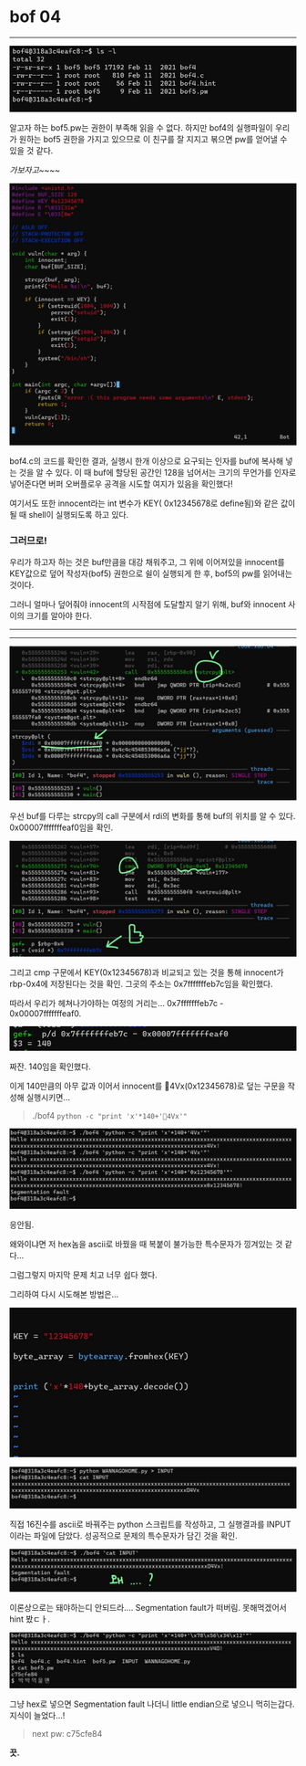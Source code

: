 # bof 04

---



![whatsInDir](https://github.com/leeejjju/GBC33_SECURITY/blob/main/img/bof04-1.jpg)


알고자 하는 bof5.pw는 권한이 부족해 읽을 수 없다. 하지만 bof4의 실행파일이 우리가 원하는 bof5 권한을 가지고 있으므로 이 친구를 잘 지지고 볶으면 pw를 얻어낼 수 있을 것 같다.




*가보자고~~~~*





![bof4.c](https://github.com/leeejjju/GBC33_SECURITY/blob/main/img/bof04-2.jpg)


bof4.c의 코드를 확인한 결과, 실행시 한개 이상으로 요구되는 인자를 buf에 복사해 넣는 것을 알 수 있다. 이 때 buf에 할당된 공간인 128을 넘어서는 크기의 무언가를 인자로 넣어준다면 버퍼 오버플로우 공격을 시도할 여지가 있음을 확인했다!


여기서도 또한 innocent라는 int 변수가 KEY( 0x12345678로 define됨)와 같은 값이 될 때 shell이 실행되도록 하고 있다. 



### **그러므로!**
 우리가 하고자 하는 것은 buf만큼을 대강 채워주고, 그 위에 이어져있을 innocent를 KEY값으로 덮어 작성자(bof5) 권한으로 쉴이 실행되게 한 후, bof5의 pw를 읽어내는 것이다. 

그러니 얼마나 덮어줘야 innocent의 시작점에 도달할지 알기 위해, buf와 innocent 사이의 크기를 알아야 한다. 



---
--- 



![whereIsBuf](https://github.com/leeejjju/GBC33_SECURITY/blob/main/img/bof04-3.jpg)


우선 buf를 다루는 strcpy의 call 구분에서 rdi의 변화를 통해 buf의 위치를 알 수 있다. 0x00007fffffffeaf0임을 확인.



![whereIsInnocent](https://github.com/leeejjju/GBC33_SECURITY/blob/main/img/bof04-4.jpg)


그리고 cmp 구문에서 KEY(0x12345678)과 비교되고 있는 것을 통해 innocent가 rbp-0x4에 저장된다는 것을 확인. 그곳의 주소는 0x7fffffffeb7c임을 확인했다. 


따라서 우리가 헤쳐나가야하는 여정의 거리는... 0x7fffffffeb7c - 0x00007fffffffeaf0. 

![BufSize](https://github.com/leeejjju/GBC33_SECURITY/blob/main/img/bof02-3.jpg)


짜잔. 140임을 확인했다. 


이게 140만큼의 아무 값과 이어서 innocent를 4Vx(0x12345678)로 덮는 구문을 작성해 실행시키면...


> ./bof4 `python -c "print 'x'*140+'4Vx'"`



![fail!!](https://github.com/leeejjju/GBC33_SECURITY/blob/main/img/bof04-5.jpg)


응안됨. 


왜와이냐면 저 hex놈을 ascii로 바꿨을 때 복붙이 불가능한 특수문자가 낑겨있는 것 같다... 


그럼그렇지 마지막 문제 치고 너무 쉽다 했다.



그리하여 다시 시도해본 방법은... 


![WANNAGOHOME.py](https://github.com/leeejjju/GBC33_SECURITY/blob/main/img/bof04-6.jpg)


![INPUT](https://github.com/leeejjju/GBC33_SECURITY/blob/main/img/bof04-7.jpg)


직접 16진수를 ascii로 바꿔주는 python 스크립트를 작성하고, 그 실행결과를 INPUT이라는 파일에 담았다. 성공적으로 문제의 특수문자가 담긴 것을 확인. 


![fail2...](https://github.com/leeejjju/GBC33_SECURITY/blob/main/img/bof04-8.jpg)


이론상으로는 돼야하는디 안되드라.... Segmentation fault가 떠버림. 못해먹겠어서 hint 봤ㄷㅏ.



![passssssss](https://github.com/leeejjju/GBC33_SECURITY/blob/main/img/bof04-9.jpg)


그냥 hex로 넣으면 Segmentation fault 나더니 little endian으로 넣으니 먹히는갑다. 지식이 늘었다...!


> next pw: c75cfe84


 **끗.**


